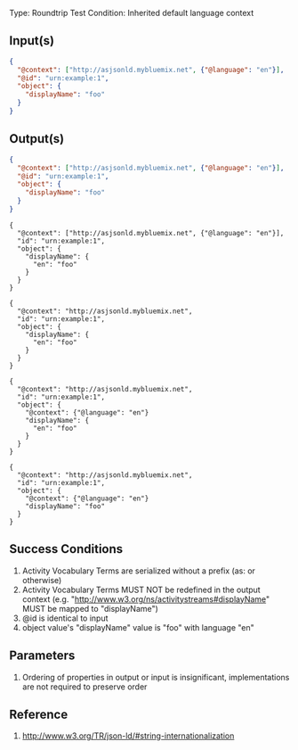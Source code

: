 Type:      Roundtrip Test
Condition: Inherited default language context

## Input(s)

```json
{
  "@context": ["http://asjsonld.mybluemix.net", {"@language": "en"}],
  "@id": "urn:example:1",
  "object": {
    "displayName": "foo"
  }
}
```

## Output(s)

```json
{
  "@context": ["http://asjsonld.mybluemix.net", {"@language": "en"}],
  "@id": "urn:example:1",
  "object": {
    "displayName": "foo"
  }
}
```

```
{
  "@context": ["http://asjsonld.mybluemix.net", {"@language": "en"}],
  "id": "urn:example:1",
  "object": {
    "displayName": {
      "en": "foo"
    }
  }
}
```

```
{
  "@context": "http://asjsonld.mybluemix.net",
  "id": "urn:example:1",
  "object": {
    "displayName": {
      "en": "foo"
    }
  }
}
```

```
{
  "@context": "http://asjsonld.mybluemix.net",
  "id": "urn:example:1",
  "object": {
    "@context": {"@language": "en"}
    "displayName": {
      "en": "foo"
    }
  }
}
```

```
{
  "@context": "http://asjsonld.mybluemix.net",
  "id": "urn:example:1",
  "object": {
    "@context": {"@language": "en"}
    "displayName": "foo"
  }
}
```


## Success Conditions

1. Activity Vocabulary Terms are serialized without a prefix (as: or otherwise)
1. Activity Vocabulary Terms MUST NOT be redefined in the output context (e.g. "http://www.w3.org/ns/activitystreams#displayName" MUST be mapped to "displayName")
1. @id is identical to input
1. object value's "displayName" value is "foo" with language "en"

## Parameters

1. Ordering of properties in output or input is insignificant, implementations are not required to preserve order

## Reference

1. http://www.w3.org/TR/json-ld/#string-internationalization